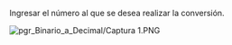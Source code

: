 Ingresar el número al que se desea realizar la conversión.

![pgr_Binario_a_Decimal/Captura 1.PNG
](https://github.com/Jarvicf/ucc.computer.arquitecture2.0/blob/main/pgr_Decimal_a_Binario/Captura%201.PNG)
